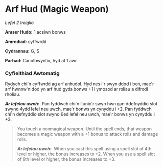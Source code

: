 # Arf Hud (Magic Weapon)

*Lefel 2 treiglio*

**Amser Hudo:** 1 acsiwn bonws

**Amrediad:** cyffwrdd

**Cydrannau:** G, S

**Parhad:** Canolbwyntio, hyd at 1 awr

### Cyfieithiad Awtomatig

Rydych chi'n cyffwrdd ag arf anhudol. Hyd nes i'r swyn ddod i ben, mae'r arf hwnnw'n dod yn arf hud gyda bonws +1 i ymosod ar roliau a difrodi rholiau.

***Ar lefelau uwch:***. Pan fyddwch chi'n llunio'r swyn hwn gan ddefnyddio slot swyno 4ydd lefel neu uwch, mae'r bonws yn cynyddu i +2. Pan fyddwch chi'n defnyddio slot swyno 6ed lefel neu uwch, mae'r bonws yn cynyddu i +3.

>  You touch a nonmagical weapon. Until the spell ends, that weapon becomes a magic weapon with a +1 bonus to attack rolls and damage rolls.
>  
>  ***Ar lefelau uwch:***. When you cast this spell using a spell slot of 4th level or higher, the bonus increases to +2. When you use a spell slot of 6th level or higher, the bonus increases to +3.